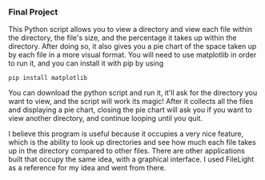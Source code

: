 
### Final Project

This Python script allows you to view a directory and view each file within the directory, the file's size, and the percentage it takes up within the directory. After doing so, it also gives you a pie chart of the space taken up by each file in a more visual format. You will need to use matplotlib in order to run it, and you can install it with pip by using

```
pip install matplotlib
```

You can download the python script and run it, it'll ask for the directory you want to view, and the script will work its magic! After it collects all the files and displaying a pie chart, closing the pie chart will ask you if you want to view another directory, and continue looping until you quit.

I believe this program is useful because it occupies a very nice feature, which is the ability to look up directories and see how much each file takes up in the directory compared to other files. There are other applications built that occupy the same idea, with a graphical interface. I used FileLight as a reference for my idea and went from there.
